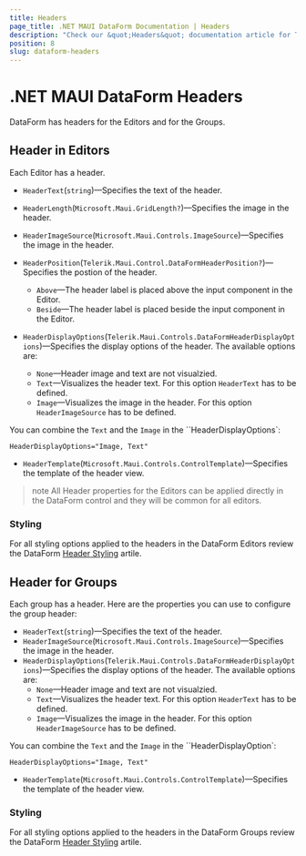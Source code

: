 ```yaml
---
title: Headers
page_title: .NET MAUI DataForm Documentation | Headers
description: "Check our &quot;Headers&quot; documentation article for Telerik .NET MAUI DataForm control."
position: 8
slug: dataform-headers
---
```


# .NET MAUI DataForm Headers

DataForm has headers for the Editors and for the Groups. 

## Header in Editors

Each Editor has a header.

* `HeaderText`(`string`)&mdash;Specifies the text of the header.
* `HeaderLength`(`Microsoft.Maui.GridLength?`)&mdash;Specifies the image in the header.
* `HeaderImageSource`(`Microsoft.Maui.Controls.ImageSource`)&mdash;Specifies the image in the header.
* `HeaderPosition`(`Telerik.Maui.Control.DataFormHeaderPosition?`)&mdash;Specifies the postion of the header.
	* `Above`&mdash;The header label is placed above the input component in the Editor.
	* `Beside`&mdash;The header label is placed beside the input component in the Editor.

* `HeaderDisplayOptions`(`Telerik.Maui.Controls.DataFormHeaderDisplayOptions`)&mdash;Specifies the display options of the header. The available options are:
	* `None`&mdash;Header image and text are not visualzied.
	* `Text`&mdash;Visualizes the header text. For this option `HeaderText` has to be defined.
	* `Image`&mdash;Visualizes the image in the header. For this option `HeaderImageSource` has to be defined.

You can combine the `Text` and the `Image` in the ``HeaderDisplayOptions`:

```XAML
HeaderDisplayOptions="Image, Text"
```

* `HeaderTemplate`(`Microsoft.Maui.Controls.ControlTemplate`)&mdash;Specifies the template of the header view.

>note All Header properties for the Editors can be applied directly in the DataForm control and they will be common for all editors.

### Styling

For all styling options applied to the headers in the DataForm Editors review the DataForm [Header Styling]() artile.

## Header for Groups

Each group has a header. Here are the properties you can use to configure the group header:

* `HeaderText`(`string`)&mdash;Specifies the text of the header.
* `HeaderImageSource`(`Microsoft.Maui.Controls.ImageSource`)&mdash;Specifies the image in the header.
* `HeaderDisplayOptions`(`Telerik.Maui.Controls.DataFormHeaderDisplayOptions`)&mdash;Specifies the display options of the header. The available options are:
	* `None`&mdash;Header image and text are not visualzied.
	* `Text`&mdash;Visualizes the header text. For this option `HeaderText` has to be defined.
	* `Image`&mdash;Visualizes the image in the header. For this option `HeaderImageSource` has to be defined.

You can combine the `Text` and the `Image` in the ``HeaderDisplayOption`:

```XAML
HeaderDisplayOptions="Image, Text"
```

* `HeaderTemplate`(`Microsoft.Maui.Controls.ControlTemplate`)&mdash;Specifies the template of the header view.

### Styling

For all styling options applied to the headers in the DataForm Groups review the DataForm [Header Styling]() artile.

